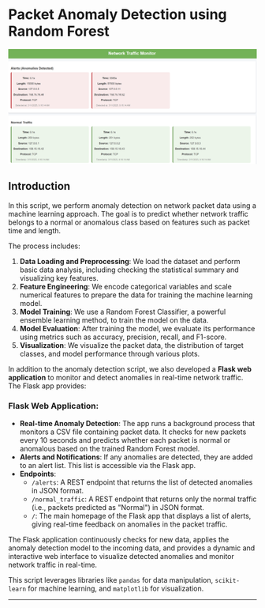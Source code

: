 # Packet Anomaly Detection using Random Forest
![Network Traffic Monitor](./images/image.png)
## Introduction

In this script, we perform anomaly detection on network packet data using a machine learning approach. The goal is to predict whether network traffic belongs to a normal or anomalous class based on features such as packet time and length.

The process includes:

1. **Data Loading and Preprocessing**: We load the dataset and perform basic data analysis, including checking the statistical summary and visualizing key features.
2. **Feature Engineering**: We encode categorical variables and scale numerical features to prepare the data for training the machine learning model.
3. **Model Training**: We use a Random Forest Classifier, a powerful ensemble learning method, to train the model on the data.
4. **Model Evaluation**: After training the model, we evaluate its performance using metrics such as accuracy, precision, recall, and F1-score.
5. **Visualization**: We visualize the packet data, the distribution of target classes, and model performance through various plots.

In addition to the anomaly detection script, we also developed a **Flask web application** to monitor and detect anomalies in real-time network traffic. The Flask app provides:

### Flask Web Application:
- **Real-time Anomaly Detection**: The app runs a background process that monitors a CSV file containing packet data. It checks for new packets every 10 seconds and predicts whether each packet is normal or anomalous based on the trained Random Forest model.
- **Alerts and Notifications**: If any anomalies are detected, they are added to an alert list. This list is accessible via the Flask app.
- **Endpoints**:
  - `/alerts`: A REST endpoint that returns the list of detected anomalies in JSON format.
  - `/normal_traffic`: A REST endpoint that returns only the normal traffic (i.e., packets predicted as "Normal") in JSON format.
  - `/`: The main homepage of the Flask app that displays a list of alerts, giving real-time feedback on anomalies in the packet traffic.

The Flask application continuously checks for new data, applies the anomaly detection model to the incoming data, and provides a dynamic and interactive web interface to visualize detected anomalies and monitor network traffic in real-time.

This script leverages libraries like `pandas` for data manipulation, `scikit-learn` for machine learning, and `matplotlib` for visualization.

---